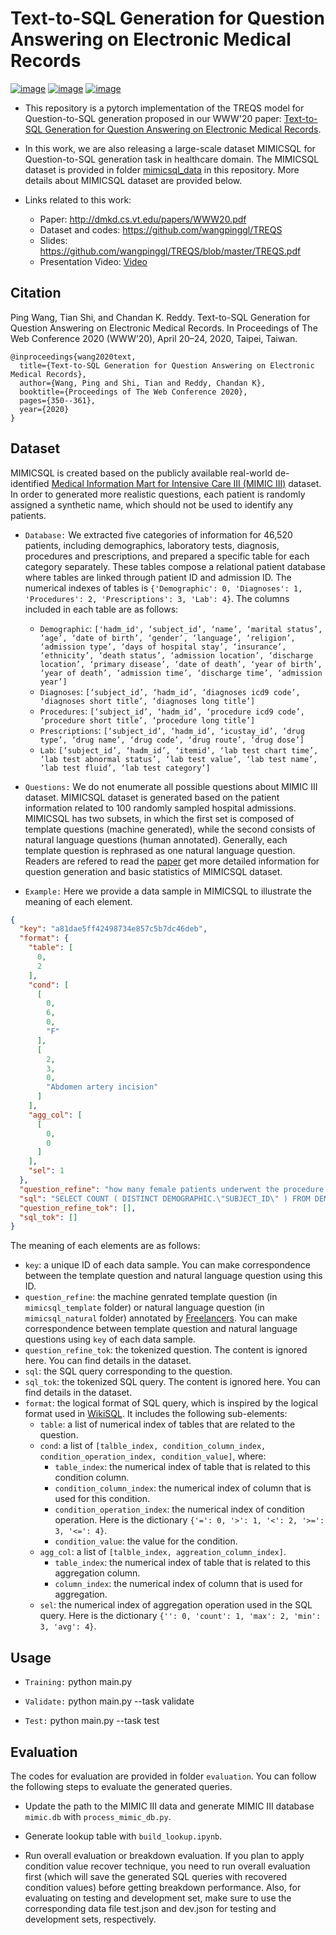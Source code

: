 # Text-to-SQL Generation for Question Answering on Electronic Medical Records

[![image](https://img.shields.io/badge/Made%20with-Python-1f425f.svg)](https://www.python.org/)
[![image](https://img.shields.io/pypi/l/ansicolortags.svg)](https://github.com/wangpinggl/TREQS/blob/master/LICENSE)
[![image](https://img.shields.io/badge/arXiv-1908.01839-red.svg?style=flat)](https://arxiv.org/abs/1908.01839)

- This repository is a pytorch implementation of the TREQS model for Question-to-SQL generation proposed in our WWW'20 paper:
[Text-to-SQL Generation for Question Answering on Electronic Medical Records](http://dmkd.cs.vt.edu/papers/WWW20.pdf). 

- In this work, we are also releasing a large-scale dataset MIMICSQL for Question-to-SQL generation task in healthcare domain. The MIMICSQL dataset is provided in folder [mimicsql_data](https://github.com/wangpinggl/TREQS/tree/master/mimicsql_data) in this repository. More details about MIMICSQL dataset are provided below.

- Links related to this work:
  - Paper: http://dmkd.cs.vt.edu/papers/WWW20.pdf
  - Dataset and codes: https://github.com/wangpinggl/TREQS
  - Slides: https://github.com/wangpinggl/TREQS/blob/master/TREQS.pdf
  - Presentation Video: [Video](https://drive.google.com/open?id=1tXRaobsz1BWUJpzV976pgox_46c8jkPE)

## Citation
Ping Wang, Tian Shi, and Chandan K. Reddy. Text-to-SQL Generation for Question Answering on Electronic Medical Records. In Proceedings of The Web Conference 2020 (WWW’20), April 20–24, 2020, Taipei, Taiwan.

```
@inproceedings{wang2020text,
  title={Text-to-SQL Generation for Question Answering on Electronic Medical Records},
  author={Wang, Ping and Shi, Tian and Reddy, Chandan K},
  booktitle={Proceedings of The Web Conference 2020},
  pages={350--361},
  year={2020}
}
```

## Dataset
MIMICSQL is created based on the publicly available real-world de-identified [Medical Information Mart for Intensive Care III (MIMIC III)](https://mimic.physionet.org/gettingstarted/access/) dataset. In order to generated more realistic questions, each patient is randomly assigned a synthetic name, which should not be used to identify any patients.

- ```Database:``` We extracted five categories of information for 46,520 patients, including demographics, laboratory tests, diagnosis, procedures and prescriptions, and prepared a specific table for each category separately. These tables compose a relational patient database where tables are linked through patient ID and admission ID. The numerical indexes of tables is `{'Demographic': 0, 'Diagnoses': 1, 'Procedures': 2, 'Prescriptions': 3, 'Lab': 4}`. The columns included in each table are as follows:
  - `Demographic`: `['hadm_id', ‘subject_id’, ‘name’, ‘marital status’, ‘age’, ‘date of birth’, ‘gender’, ‘language’, ‘religion’, ‘admission type’, ‘days of hospital stay’, ‘insurance’, ‘ethnicity’, ‘death status’, ‘admission location’, ‘discharge location’, ‘primary disease’, ‘date of death’, ‘year of birth’, ‘year of death’, ‘admission time’, ‘discharge time’, ‘admission year’]`
  - `Diagnoses`: `[‘subject_id’, ‘hadm_id’, ‘diagnoses icd9 code’, ‘diagnoses short title’, ‘diagnoses long title’]`
  - `Procedures`: `[‘subject_id’, ‘hadm_id’, ‘procedure icd9 code’, ‘procedure short title’, ‘procedure long title’]`
  - `Prescriptions`: `[‘subject_id’, ‘hadm_id’, ‘icustay_id’, ‘drug type’, ‘drug name’, ‘drug code’, ‘drug route’, ‘drug dose’]`
  - `Lab`: `[‘subject_id’, ‘hadm_id’, ‘itemid’, ‘lab test chart time’, ‘lab test abnormal status’, ‘lab test value’, ‘lab test name’, ‘lab test fluid’, ‘lab test category’]`

- ```Questions:``` We do not enumerate all possible questions about MIMIC III dataset. MIMICSQL dataset is generated based on  the patient information related to 100 randomly sampled hospital admissions. MIMICSQL has two subsets, in which the first set is composed of template questions (machine generated), while the second consists of natural language questions (human annotated). Generally, each template question is rephrased as one natural language question. Readers are refered to read the [paper](http://dmkd.cs.vt.edu/papers/WWW20.pdf) get more detailed information for question generation and basic statistics of MIMICSQL dataset.

- ```Example:``` Here we provide a data sample in MIMICSQL to illustrate the meaning of each element.

```json
{
  "key": "a81dae5ff42498734e857c5b7dc46deb",
  "format": {
    "table": [
      0,
      2
    ],
    "cond": [
      [
        0,
        6,
        0,
        "F"
      ],
      [
        2,
        3,
        0,
        "Abdomen artery incision"
      ]
    ],
    "agg_col": [
      [
        0,
        0
      ]
    ],
    "sel": 1
  },
  "question_refine": "how many female patients underwent the procedure of abdomen artery incision?",
  "sql": "SELECT COUNT ( DISTINCT DEMOGRAPHIC.\"SUBJECT_ID\" ) FROM DEMOGRAPHIC INNER JOIN PROCEDURES on DEMOGRAPHIC.HADM_ID = PROCEDURES.HADM_ID WHERE DEMOGRAPHIC.\"GENDER\" = \"F\" AND PROCEDURES.\"SHORT_TITLE\" = \"Abdomen artery incision\"",
  "question_refine_tok": [],
  "sql_tok": []
}
```

The meaning of each elements are as follows:
- `key`: a unique ID of each data sample. You can make correspondence between the template question and natural language question using this ID.
- `question_refine`: the machine genrated template question (in `mimicsql_template` folder) or natural language question (in `mimicsql_natural` folder) annotated by [Freelancers](https://www.freelancer.com/). You can make correspondence between template question and natural language questions using `key` of each data sample.
- `question_refine_tok`: the tokenized question. The content is ignored here. You can find details in the dataset.
- `sql`: the SQL query corresponding to the question.
- `sql_tok`: the tokenized SQL query. The content is ignored here. You can find details in the dataset.
- `format`: the logical format of SQL query, which is inspired by the logical format used in [WikiSQL](https://github.com/salesforce/WikiSQL). It includes the following sub-elements:
  - `table`: a list of numerical index of tables that are related to the question.
  - `cond`: a list of `[talble_index, condition_column_index, condition_operation_index, condition_value]`, where:
    - `table_index`: the numerical index of table that is related to this condition column.
    - `condition_column_index`: the numerical index of column that is used for this condition.
    - `condition_operation_index`: the numerical index of condition operation. Here is the dictionary `{'=': 0, '>': 1, '<': 2, '>=': 3, '<=': 4}`.
    - `condition_value`: the value for the condition. 
  - `agg_col`: a list of `[talble_index, aggreation_column_index]`.
    - `table_index`: the numerical index of table that is related to this aggregation column.
    - `column_index`: the numerical index of column that is used for aggregation.
  - `sel`: the numerical index of aggregation operation used in the SQL query. Here is the dictionary `{'': 0, 'count': 1, 'max': 2, 'min': 3, 'avg': 4}`.

## Usage

- ```Training:``` python main.py 

- ```Validate:``` python main.py --task validate

- ```Test:``` python main.py --task test

## Evaluation

The codes for evaluation are provided in folder ```evaluation```. You can follow the following steps to evaluate the generated queries.

- Update the path to the MIMIC III data and generate MIMIC III database ```mimic.db``` with ```process_mimic_db.py```.

- Generate lookup table with ```build_lookup.ipynb```.

- Run overall evaluation or breakdown evaluation. If you plan to apply condition value recover technique, you need to run overall evaluation first (which will save the generated SQL queries with recovered condition values) before getting breakdown performance. Also, for evaluating on testing and development set, make sure to use the corresponding data file test.json and dev.json for testing and development sets, respectively.
